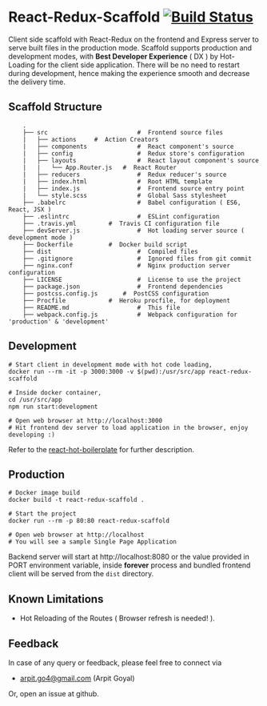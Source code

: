 
# React-Redux-Scaffold [![Build Status](https://travis-ci.org/arpitgo4/React-Redux-Scaffold.svg?branch=master)](https://travis-ci.org/arpitgo4/React-Redux-Scaffold)
Client side scaffold with React-Redux on the frontend and Express server to serve built files in the production mode. Scaffold supports production and development modes, with **Best Developer Experience** ( DX ) by Hot-Loading for the client side application. There will be no need to restart during development, hence making the experience smooth and decrease the delivery time.

## Scaffold Structure 

```
	.
	├── src                     	#  Frontend source files
	|	├── actions		#  Action Creators
	|   ├── components          	#  React component's source
	|   ├── config              	#  Redux store's configuration
	|   ├── layouts             	#  React layout component's source
	|   |   └── App.Router.js 	#  React Router    
	|   ├── reducers            	#  Redux reducer's source
	|   ├── index.html          	#  Root HTML template
	|   ├── index.js            	#  Frontend source entry point
	|   └── style.scss           	#  Global Sass stylesheet
	├── .babelrc                	#  Babel configuration ( ES6, React, JSX )
	├── .eslintrc               	#  ESLint configuration
	├── .travis.yml 		#  Travis CI configuration file
	├── devServer.js            	#  Hot loading server source ( development mode )
	├── Dockerfile			#  Docker build script
	├── dist                      	#  Compiled files
	├── .gitignore                	#  Ignored files from git commit
	├── nginx.conf                	#  Nginx production server configuration
	├── LICENSE                   	#  License to use the project
	├── package.json              	#  Frontend dependencies
	├── postcss.config.js 		#  PostCSS configuration
	├── Procfile			#  Heroku procfile, for deployment
	├── README.md                 	#  This file
	├── webpack.config.js           #  Webpack configuration for 'production' & 'development' 
```

## Development
```	
# Start client in development mode with hot code loading,
docker run --rm -it -p 3000:3000 -v $(pwd):/usr/src/app react-redux-scaffold

# Inside docker container,
cd /usr/src/app 
npm run start:development

# Open web browser at http://localhost:3000
# Hit frontend dev server to load application in the browser, enjoy developing :)
```

Refer to the [react-hot-boilerplate](https://github.com/gaearon/react-hot-boilerplate) for further description.

## Production
```
# Docker image build
docker build -t react-redux-scaffold .

# Start the project
docker run --rm -p 80:80 react-redux-scaffold

# Open web browser at http://localhost
# You will see a sample Single Page Application
```

Backend server will start at http://localhost:8080 or the value provided in PORT environment variable, inside **forever** process and bundled frontend client will be served from the `dist` directory.

## Known Limitations
* Hot Reloading of the Routes ( Browser refresh is needed! ).

## Feedback
In case of any query or feedback, please feel free to connect via
* arpit.go4@gmail.com (Arpit Goyal)

Or, open an issue at github.
